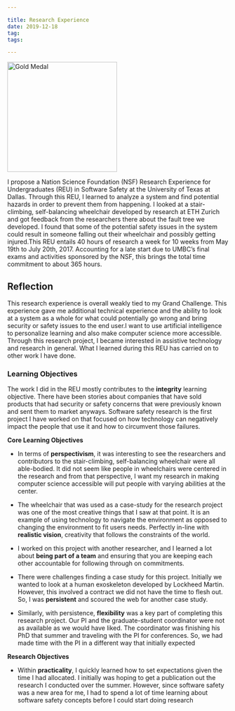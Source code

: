 ```yaml
---

title: Research Experience
date: 2019-12-18
tag:
tags:

---
```

<img src="https://www.fayoojo.com/project/goldmedal.png" alt="Gold Medal" width="250" height="250">

I propose a Nation Science Foundation (NSF) Research Experience for Undergraduates (REU) in Software Safety at the University of Texas at Dallas. Through this REU, I learned to analyze a system and find potential hazards in order to prevent them from happening. I looked at a stair-climbing, self-balancing wheelchair developed by research at ETH Zurich and got feedback from the researchers there about the fault tree we developed. I found that some of the potential safety issues in the system could result in someone falling out their wheelchair and possibly getting injured.This REU entails 40 hours of research a week for 10 weeks from May 19th to July 20th, 2017. Accounting for a late start due to UMBC’s final exams and activities sponsored by the NSF, this brings the total time commitment to about 365 hours.

## Reflection ##
This research experience is overall weakly tied to my Grand Challenge. This experience gave me additional technical experience and the ability to look at a system as a whole for what could potentially go wrong and bring security or safety issues to the end user.I want to use artificial intelligence to personalize learning and also make computer science more accessible. Through this research project, I became interested in assistive technology and research in general. What I learned during this REU has carried on to other work I have done.

### Learning Objectives ###
The work I did in the REU mostly contributes to the **integrity** learning objective. There have been stories about companies that have sold products that had security or safety concerns that were previously known and sent them to market anyways. Software safety research is the first project I have worked on that focused on how technology can negatively impact the people that use it and how to circumvent those failures.

**Core Learning Objectives**

- In terms of **perspectivism**, it was interesting to see the researchers and contributors to the stair-climbing, self-balancing wheelchair were all able-bodied. It did not seem like people in wheelchairs were centered in the research and from that perspective, I want my research in making computer science accessible will put people with varying abilities at the center.

- The wheelchair that was used as a case-study for the research project was one of the most creative things that I saw at that point. It is an example of using technology to navigate the environment as opposed to changing the environment to fit users needs. Perfectly in-line with **realistic vision**, creativity that follows the constraints of the world.

- I worked on this project with another researcher, and I learned a lot about **being part of a team** and ensuring that you are keeping each other accountable for following through on commitments.

- There were challenges finding a case study for this project. Initially we wanted to look at a human exoskeleton developed by Lockheed Martin. However, this involved a contract we did not have the time to flesh out. So, I was **persistent** and scoured the web for another case study.

- Similarly, with persistence, **flexibility** was a key part of completing this research project. Our PI and the graduate-student coordinator were not as available as we would have liked. The coordinator was finishing his PhD that summer and traveling with the PI for conferences. So, we had made time with the PI in a different way that initially expected

**Research Objectives**
- Within **practicality**, I quickly learned how to set expectations given the time I had allocated. I initially was hoping to get a publication out the research I conducted over the summer. However, since software safety was a new area for me, I had to spend a lot of time learning about software safety concepts before I could start doing research
